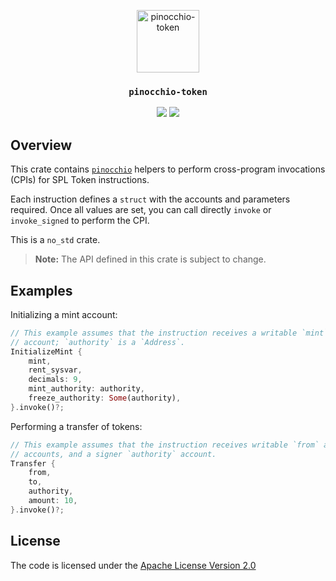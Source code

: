 <p align="center">
 <img alt="pinocchio-token" src="https://github.com/user-attachments/assets/4048fe96-9096-4441-85c3-5deffeb089a6" height="100"/>
</p>
<h3 align="center">
  <code>pinocchio-token</code>
</h3>
<p align="center">
  <a href="https://crates.io/crates/pinocchio-token"><img src="https://img.shields.io/crates/v/pinocchio-token?logo=rust" /></a>
  <a href="https://docs.rs/pinocchio-token"><img src="https://img.shields.io/docsrs/pinocchio-token?logo=docsdotrs" /></a>
</p>

## Overview

This crate contains [`pinocchio`](https://crates.io/crates/pinocchio) helpers to perform cross-program invocations (CPIs) for SPL Token instructions.

Each instruction defines a `struct` with the accounts and parameters required. Once all values are set, you can call directly `invoke` or `invoke_signed` to perform the CPI.

This is a `no_std` crate.

> **Note:** The API defined in this crate is subject to change.

## Examples

Initializing a mint account:
```rust
// This example assumes that the instruction receives a writable `mint`
// account; `authority` is a `Address`.
InitializeMint {
    mint,
    rent_sysvar,
    decimals: 9,
    mint_authority: authority,
    freeze_authority: Some(authority),
}.invoke()?;
```

Performing a transfer of tokens:
```rust
// This example assumes that the instruction receives writable `from` and `to`
// accounts, and a signer `authority` account.
Transfer {
    from,
    to,
    authority,
    amount: 10,
}.invoke()?;
```

## License

The code is licensed under the [Apache License Version 2.0](../LICENSE)
